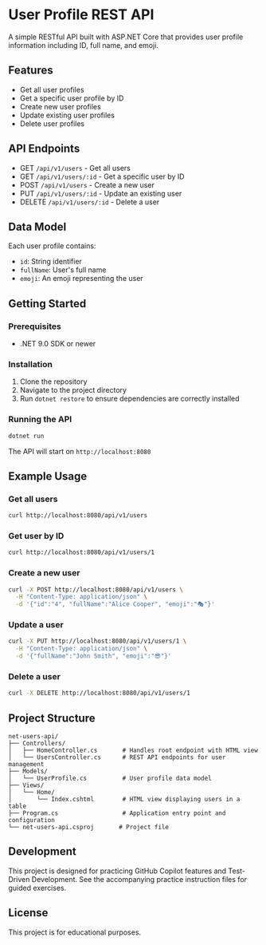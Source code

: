 # User Profile REST API

A simple RESTful API built with ASP.NET Core that provides user profile information including ID, full name, and emoji.

## Features

- Get all user profiles
- Get a specific user profile by ID
- Create new user profiles
- Update existing user profiles
- Delete user profiles

## API Endpoints

- GET `/api/v1/users` - Get all users
- GET `/api/v1/users/:id` - Get a specific user by ID
- POST `/api/v1/users` - Create a new user
- PUT `/api/v1/users/:id` - Update an existing user
- DELETE `/api/v1/users/:id` - Delete a user

## Data Model

Each user profile contains:
- `id`: String identifier
- `fullName`: User's full name
- `emoji`: An emoji representing the user

## Getting Started

### Prerequisites

- .NET 9.0 SDK or newer

### Installation

1. Clone the repository
2. Navigate to the project directory
3. Run `dotnet restore` to ensure dependencies are correctly installed

### Running the API

```bash
dotnet run
```

The API will start on `http://localhost:8080`

## Example Usage

### Get all users
```bash
curl http://localhost:8080/api/v1/users
```

### Get user by ID
```bash
curl http://localhost:8080/api/v1/users/1
```

### Create a new user
```bash
curl -X POST http://localhost:8080/api/v1/users \
  -H "Content-Type: application/json" \
  -d '{"id":"4", "fullName":"Alice Cooper", "emoji":"🎭"}'
```

### Update a user
```bash
curl -X PUT http://localhost:8080/api/v1/users/1 \
  -H "Content-Type: application/json" \
  -d '{"fullName":"John Smith", "emoji":"😎"}'
```

### Delete a user
```bash
curl -X DELETE http://localhost:8080/api/v1/users/1
```

## Project Structure

```
net-users-api/
├── Controllers/
│   ├── HomeController.cs       # Handles root endpoint with HTML view
│   └── UsersController.cs      # REST API endpoints for user management
├── Models/
│   └── UserProfile.cs          # User profile data model
├── Views/
│   └── Home/
│       └── Index.cshtml        # HTML view displaying users in a table
├── Program.cs                  # Application entry point and configuration
└── net-users-api.csproj       # Project file
```

## Development

This project is designed for practicing GitHub Copilot features and Test-Driven Development. See the accompanying practice instruction files for guided exercises.

## License

This project is for educational purposes.
